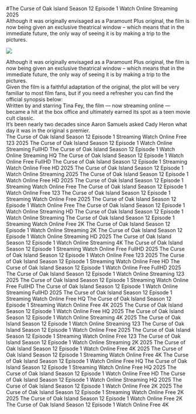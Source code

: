 #The Curse of Oak Island Season 12 Episode 1 Watch Online Streaming 2025  
Although it was originally envisaged as a Paramount Plus original, the film is now being given an exclusive theatrical window – which means that in the immediate future, the only way of seeing it is by making a trip to the pictures.  
  
[![](https://i.imgur.com/qSNzIqt.png)](https://movie.rssnews.media/AOmzKpate.php)  
  
Although it was originally envisaged as a Paramount Plus original, the film is now being given an exclusive theatrical window – which means that in the immediate future, the only way of seeing it is by making a trip to the pictures.  
Given the film is a faithful adaptation of the original, the plot will be very familiar to most film fans, but if you need a refresher you can find the official synopsis below:  
Written by and starring Tina Fey, the film — now streaming online — became a hit at the box office and ultimately earned its spot as a teen movie cult classic.  
It’s been nearly two decades since Aaron Samuels asked Cady Heron what day it was in the original s premier.  
The Curse of Oak Island Season 12 Episode 1 Streaming Watch Online Free 123 2025
The Curse of Oak Island Season 12 Episode 1 Watch Online Streaming FullHD
The Curse of Oak Island Season 12 Episode 1 Watch Online Streaming HQ
The Curse of Oak Island Season 12 Episode 1 Watch Online Free FullHD
The Curse of Oak Island Season 12 Episode 1 Streaming Watch Online Free HD 2025
The Curse of Oak Island Season 12 Episode 1 Watch Online Streaming 2025
The Curse of Oak Island Season 12 Episode 1 Watch Online Free HD 2025
The Curse of Oak Island Season 12 Episode 1 Streaming Watch Online Free
The Curse of Oak Island Season 12 Episode 1 Watch Online Free 123
The Curse of Oak Island Season 12 Episode 1 Streaming Watch Online Free 2025
The Curse of Oak Island Season 12 Episode 1 Watch Online Free
The Curse of Oak Island Season 12 Episode 1 Watch Online Streaming HD
The Curse of Oak Island Season 12 Episode 1 Watch Online Streaming
The Curse of Oak Island Season 12 Episode 1 Streaming Watch Online Free 2K
The Curse of Oak Island Season 12 Episode 1 Watch Online Streaming 2K
The Curse of Oak Island Season 12 Episode 1 Watch Online Streaming HD 2025
The Curse of Oak Island Season 12 Episode 1 Watch Online Streaming 4K
The Curse of Oak Island Season 12 Episode 1 Streaming Watch Online Free FullHD 2025
The Curse of Oak Island Season 12 Episode 1 Watch Online Free 123 2025
The Curse of Oak Island Season 12 Episode 1 Streaming Watch Online Free HD
The Curse of Oak Island Season 12 Episode 1 Watch Online Free FullHD 2025
The Curse of Oak Island Season 12 Episode 1 Watch Online Streaming 123 2025
The Curse of Oak Island Season 12 Episode 1 Streaming Watch Online Free FullHD
The Curse of Oak Island Season 12 Episode 1 Watch Online Streaming FullHD 2025
The Curse of Oak Island Season 12 Episode 1 Streaming Watch Online Free HQ
The Curse of Oak Island Season 12 Episode 1 Streaming Watch Online Free 4K 2025
The Curse of Oak Island Season 12 Episode 1 Watch Online Free HQ 2025
The Curse of Oak Island Season 12 Episode 1 Watch Online Streaming 4K 2025
The Curse of Oak Island Season 12 Episode 1 Watch Online Streaming 123
The Curse of Oak Island Season 12 Episode 1 Watch Online Free 2025
The Curse of Oak Island Season 12 Episode 1 Streaming Watch Online Free 123
The Curse of Oak Island Season 12 Episode 1 Watch Online Streaming 2K 2025
The Curse of Oak Island Season 12 Episode 1 Watch Online Free 4K 2025
The Curse of Oak Island Season 12 Episode 1 Streaming Watch Online Free 4K
The Curse of Oak Island Season 12 Episode 1 Watch Online Free HQ
The Curse of Oak Island Season 12 Episode 1 Streaming Watch Online Free HQ 2025
The Curse of Oak Island Season 12 Episode 1 Watch Online Free HD
The Curse of Oak Island Season 12 Episode 1 Watch Online Streaming HQ 2025
The Curse of Oak Island Season 12 Episode 1 Watch Online Free 2K 2025
The Curse of Oak Island Season 12 Episode 1 Streaming Watch Online Free 2K 2025
The Curse of Oak Island Season 12 Episode 1 Watch Online Free 2K
The Curse of Oak Island Season 12 Episode 1 Watch Online Free 4K